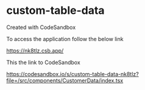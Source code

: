 # custom-table-data
Created with CodeSandbox

To access the application follow the below link

https://nk8tlz.csb.app/

This the link to CodeSandbox

https://codesandbox.io/s/custom-table-data-nk8tlz?file=/src/components/CustomerData/index.tsx
